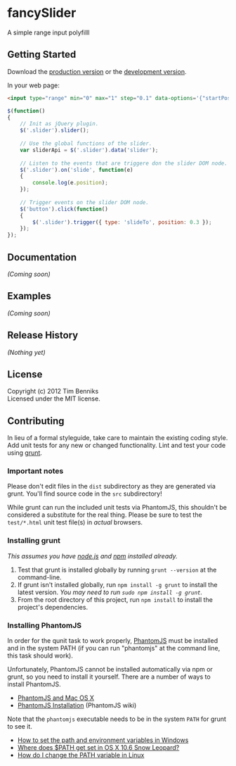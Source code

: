 # fancySlider

A simple range input polyfilll

## Getting Started
Download the [production version][min] or the [development version][max].

[min]: https://raw.github.com/timbenniks/fancySlider/master/dist/fancySlider.0.1.0.min.js
[max]: https://raw.github.com/timbenniks/fancySlider/master/dist/fancySlider.0.1.0.js

In your web page:

``` html
<input type="range" min="0" max="1" step="0.1" data-options='{"startPos": "0"}' name="slider" class="slider">
```

``` javascript
$(function()
{
	// Init as jQuery plugin.
	$('.slider').slider();
		
	// Use the global functions of the slider.
	var sliderApi = $('.slider').data('slider');
		
	// Listen to the events that are triggere don the slider DOM node.	
	$('.slider').on('slide', function(e)
	{
		console.log(e.position);
	});
		
	// Trigger events on the slider DOM node.
	$('button').click(function()
	{
		$('.slider').trigger({ type: 'slideTo', position: 0.3 });
	});
});	
```

## Documentation
_(Coming soon)_

## Examples
_(Coming soon)_

## Release History
_(Nothing yet)_

## License
Copyright (c) 2012 Tim Benniks  
Licensed under the MIT license.

## Contributing
In lieu of a formal styleguide, take care to maintain the existing coding style. Add unit tests for any new or changed functionality. Lint and test your code using [grunt](https://github.com/cowboy/grunt).

### Important notes
Please don't edit files in the `dist` subdirectory as they are generated via grunt. You'll find source code in the `src` subdirectory!

While grunt can run the included unit tests via PhantomJS, this shouldn't be considered a substitute for the real thing. Please be sure to test the `test/*.html` unit test file(s) in _actual_ browsers.

### Installing grunt
_This assumes you have [node.js](http://nodejs.org/) and [npm](http://npmjs.org/) installed already._

1. Test that grunt is installed globally by running `grunt --version` at the command-line.
1. If grunt isn't installed globally, run `npm install -g grunt` to install the latest version. _You may need to run `sudo npm install -g grunt`._
1. From the root directory of this project, run `npm install` to install the project's dependencies.

### Installing PhantomJS

In order for the qunit task to work properly, [PhantomJS](http://www.phantomjs.org/) must be installed and in the system PATH (if you can run "phantomjs" at the command line, this task should work).

Unfortunately, PhantomJS cannot be installed automatically via npm or grunt, so you need to install it yourself. There are a number of ways to install PhantomJS.

* [PhantomJS and Mac OS X](http://ariya.ofilabs.com/2012/02/phantomjs-and-mac-os-x.html)
* [PhantomJS Installation](http://code.google.com/p/phantomjs/wiki/Installation) (PhantomJS wiki)

Note that the `phantomjs` executable needs to be in the system `PATH` for grunt to see it.

* [How to set the path and environment variables in Windows](http://www.computerhope.com/issues/ch000549.htm)
* [Where does $PATH get set in OS X 10.6 Snow Leopard?](http://superuser.com/questions/69130/where-does-path-get-set-in-os-x-10-6-snow-leopard)
* [How do I change the PATH variable in Linux](https://www.google.com/search?q=How+do+I+change+the+PATH+variable+in+Linux)
